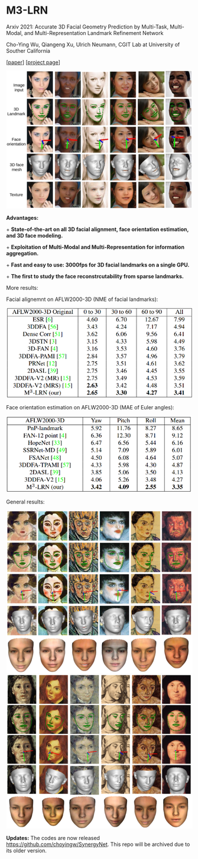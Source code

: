 # M3-LRN
Arxiv 2021: Accurate 3D Facial Geometry Prediction by Multi-Task, Multi-Modal, and Multi-Representation Landmark Refinement Network

Cho-Ying Wu, Qiangeng Xu, Ulrich Neumann, CGIT Lab at University of Souther California

[<a href="https://arxiv.org/pdf/2104.08403.pdf">paper</a>] [<a href="https://choyingw.github.io/works/M3-LRN/index.html">project page</a>]

<img src='demo/teaser.png'>

**Advantages:**

\+ **State-of-the-art on all 3D facial alignment, face orientation estimation, and 3D face modeling.**

\+ **Exploitation of Multi-Modal and Multi-Representation for information aggregation.**

\+ **Fast and easy to use: 3000fps for 3D facial landmarks on a single GPU.**

\+ **The first to study the face reconstrcutability from sparse landmarks.**

More results:

Facial alignemnt on AFLW2000-3D (NME of facial landmarks):

<img src='demo/alignment.png'>

Face orientation estimation on AFLW2000-3D (MAE of Euler angles):

<img src='demo/orientation.png'>

General results: 

<img src='demo/AF-1.png'>

<img src='demo/AF-2.png'>

**Updates:**
The codes are now released https://github.com/choyingw/SynergyNet. This repo will be archived due to its older version.
